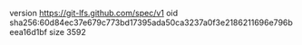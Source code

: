 version https://git-lfs.github.com/spec/v1
oid sha256:60d84ec37e679c773bd17395ada50ca3237a0f3e2186211696e796beea16d1bf
size 3592
